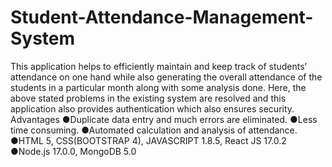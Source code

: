 # Student-Attendance-Management-System
This application helps to efficiently maintain and keep track of students’ attendance on one hand while also generating the overall attendance of the students in a particular month along with some analysis done.
Here, the above stated problems in the existing system are resolved and this application also provides authentication which also ensures security.
Advantages
●Duplicate data entry and much errors are eliminated.
●Less time consuming.
●Automated calculation and analysis of attendance.
●HTML 5, CSS(BOOTSTRAP 4), JAVASCRIPT 1.8.5, React JS 17.0.2
●Node.js 17.0.0, MongoDB 5.0
